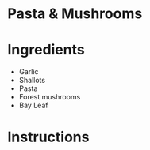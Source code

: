 # Pasta & Mushrooms

# Ingredients
* Garlic
* Shallots
* Pasta
* Forest mushrooms
* Bay Leaf

# Instructions
